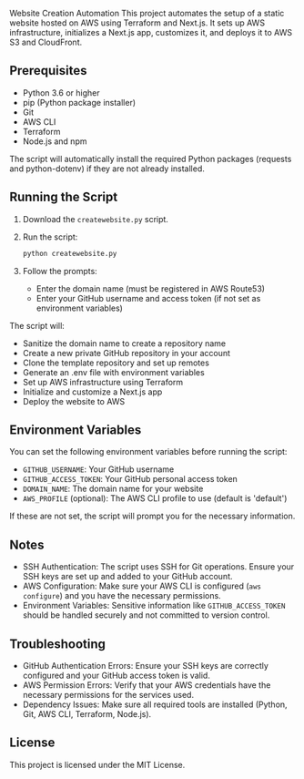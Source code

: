 Website Creation Automation
This project automates the setup of a static website hosted on AWS using Terraform and Next.js. It sets up AWS infrastructure, initializes a Next.js app, customizes it, and deploys it to AWS S3 and CloudFront.

## Prerequisites

- Python 3.6 or higher
- pip (Python package installer)
- Git
- AWS CLI
- Terraform
- Node.js and npm

The script will automatically install the required Python packages (requests and python-dotenv) if they are not already installed.

## Running the Script

1. Download the `createwebsite.py` script.

2. Run the script:

   ```bash
   python createwebsite.py
   ```

3. Follow the prompts:
   - Enter the domain name (must be registered in AWS Route53)
   - Enter your GitHub username and access token (if not set as environment variables)

The script will:

- Sanitize the domain name to create a repository name
- Create a new private GitHub repository in your account
- Clone the template repository and set up remotes
- Generate an .env file with environment variables
- Set up AWS infrastructure using Terraform
- Initialize and customize a Next.js app
- Deploy the website to AWS

## Environment Variables

You can set the following environment variables before running the script:

- `GITHUB_USERNAME`: Your GitHub username
- `GITHUB_ACCESS_TOKEN`: Your GitHub personal access token
- `DOMAIN_NAME`: The domain name for your website
- `AWS_PROFILE` (optional): The AWS CLI profile to use (default is 'default')

If these are not set, the script will prompt you for the necessary information.

## Notes

- SSH Authentication: The script uses SSH for Git operations. Ensure your SSH keys are set up and added to your GitHub account.
- AWS Configuration: Make sure your AWS CLI is configured (`aws configure`) and you have the necessary permissions.
- Environment Variables: Sensitive information like `GITHUB_ACCESS_TOKEN` should be handled securely and not committed to version control.

## Troubleshooting

- GitHub Authentication Errors: Ensure your SSH keys are correctly configured and your GitHub access token is valid.
- AWS Permission Errors: Verify that your AWS credentials have the necessary permissions for the services used.
- Dependency Issues: Make sure all required tools are installed (Python, Git, AWS CLI, Terraform, Node.js).

## License

This project is licensed under the MIT License.

